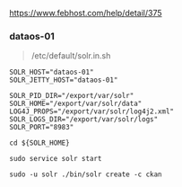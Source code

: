 https://www.febhost.com/help/detail/375



### dataos-01



> /etc/default/solr.in.sh 

```shell
SOLR_HOST="dataos-01"
SOLR_JETTY_HOST="dataos-01"
```



```shell
SOLR_PID_DIR="/export/var/solr"
SOLR_HOME="/export/var/solr/data"
LOG4J_PROPS="/export/var/solr/log4j2.xml"
SOLR_LOGS_DIR="/export/var/solr/logs"
SOLR_PORT="8983"

```





```shell
cd ${SOLR_HOME}

sudo service solr start
```





```shell
sudo -u solr ./bin/solr create -c ckan
```

